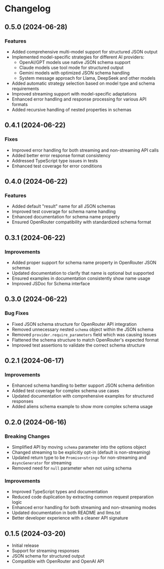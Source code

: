 # Changelog

## 0.5.0 (2024-06-28)

### Features
- Added comprehensive multi-model support for structured JSON output
- Implemented model-specific strategies for different AI providers:
  - OpenAI/GPT models use native JSON schema support
  - Claude models use tool mode for structured output
  - Gemini models with optimized JSON schema handling
  - System message approach for Llama, DeepSeek and other models
- Added automatic strategy selection based on model type and schema requirements
- Improved streaming support with model-specific adaptations
- Enhanced error handling and response processing for various API formats
- Added recursive handling of nested properties in schemas

## 0.4.1 (2024-06-22)

### Fixes
- Improved error handling for both streaming and non-streaming API calls
- Added better error response format consistency
- Addressed TypeScript type issues in tests
- Enhanced test coverage for error conditions

## 0.4.0 (2024-06-22)

### Features
- Added default "result" name for all JSON schemas
- Improved test coverage for schema name handling
- Enhanced documentation for schema name property
- Ensured OpenRouter compatibility with standardized schema format

## 0.3.1 (2024-06-22)

### Improvements
- Added proper support for schema name property in OpenRouter JSON schemas
- Updated documentation to clarify that name is optional but supported
- Ensured examples in documentation consistently show name usage
- Improved JSDoc for Schema interface

## 0.3.0 (2024-06-22)

### Bug Fixes
- Fixed JSON schema structure for OpenRouter API integration
- Removed unnecessary nested `schema` object within the JSON schema
- Removed `provider.require_parameters` field which was causing issues
- Flattened the schema structure to match OpenRouter's expected format
- Improved test assertions to validate the correct schema structure

## 0.2.1 (2024-06-17)

### Improvements
- Enhanced schema handling to better support JSON schema definition
- Added test coverage for complex schema use cases
- Updated documentation with comprehensive examples for structured responses
- Added aliens schema example to show more complex schema usage

## 0.2.0 (2024-06-16)

### Breaking Changes
- Simplified API by moving `schema` parameter into the options object
- Changed streaming to be explicitly opt-in (default is non-streaming)
- Updated return type to be `Promise<string>` for non-streaming and `AsyncGenerator` for streaming
- Removed need for `null` parameter when not using schema

### Improvements
- Improved TypeScript types and documentation
- Reduced code duplication by extracting common request preparation logic
- Enhanced error handling for both streaming and non-streaming modes
- Updated documentation in both README and llms.txt
- Better developer experience with a cleaner API signature

## 0.1.5 (2024-03-20)

- Initial release
- Support for streaming responses
- JSON schema for structured output
- Compatible with OpenRouter and OpenAI API 